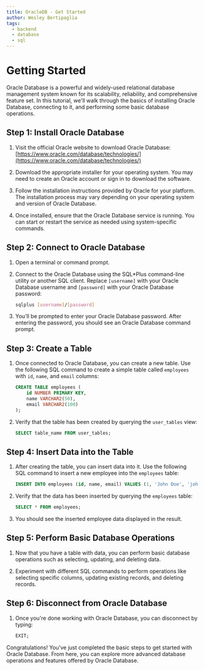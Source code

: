 ```yaml
---
title: OracleDB - Get Started
author: Wesley Bertipaglia
tags:
  - backend
  - database
  - sql
---
```

# Getting Started

Oracle Database is a powerful and widely-used relational database management system known for its scalability, reliability, and comprehensive feature set. In this tutorial, we'll walk through the basics of installing Oracle Database, connecting to it, and performing some basic database operations.

## Step 1: Install Oracle Database

1. Visit the official Oracle website to download Oracle Database: [https://www.oracle.com/database/technologies/](https://www.oracle.com/database/technologies/)

2. Download the appropriate installer for your operating system. You may need to create an Oracle account or sign in to download the software.

3. Follow the installation instructions provided by Oracle for your platform. The installation process may vary depending on your operating system and version of Oracle Database.

4. Once installed, ensure that the Oracle Database service is running. You can start or restart the service as needed using system-specific commands.

## Step 2: Connect to Oracle Database

1. Open a terminal or command prompt.

2. Connect to the Oracle Database using the SQL*Plus command-line utility or another SQL client. Replace `[username]` with your Oracle Database username and `[password]` with your Oracle Database password:

    ```bash
    sqlplus [username]/[password]
    ```

3. You'll be prompted to enter your Oracle Database password. After entering the password, you should see an Oracle Database command prompt.

## Step 3: Create a Table

1. Once connected to Oracle Database, you can create a new table. Use the following SQL command to create a simple table called `employees` with `id`, `name`, and `email` columns:

    ```sql
    CREATE TABLE employees (
        id NUMBER PRIMARY KEY,
        name VARCHAR2(50),
        email VARCHAR2(100)
    );
    ```

2. Verify that the table has been created by querying the `user_tables` view:

    ```sql
    SELECT table_name FROM user_tables;
    ```

## Step 4: Insert Data into the Table

1. After creating the table, you can insert data into it. Use the following SQL command to insert a new employee into the `employees` table:

    ```sql
    INSERT INTO employees (id, name, email) VALUES (1, 'John Doe', 'john@example.com');
    ```

2. Verify that the data has been inserted by querying the `employees` table:

    ```sql
    SELECT * FROM employees;
    ```

3. You should see the inserted employee data displayed in the result.

## Step 5: Perform Basic Database Operations

1. Now that you have a table with data, you can perform basic database operations such as selecting, updating, and deleting data.

2. Experiment with different SQL commands to perform operations like selecting specific columns, updating existing records, and deleting records.

## Step 6: Disconnect from Oracle Database

1. Once you're done working with Oracle Database, you can disconnect by typing:

    ```sql
    EXIT;
    ```

Congratulations! You've just completed the basic steps to get started with Oracle Database. From here, you can explore more advanced database operations and features offered by Oracle Database.
